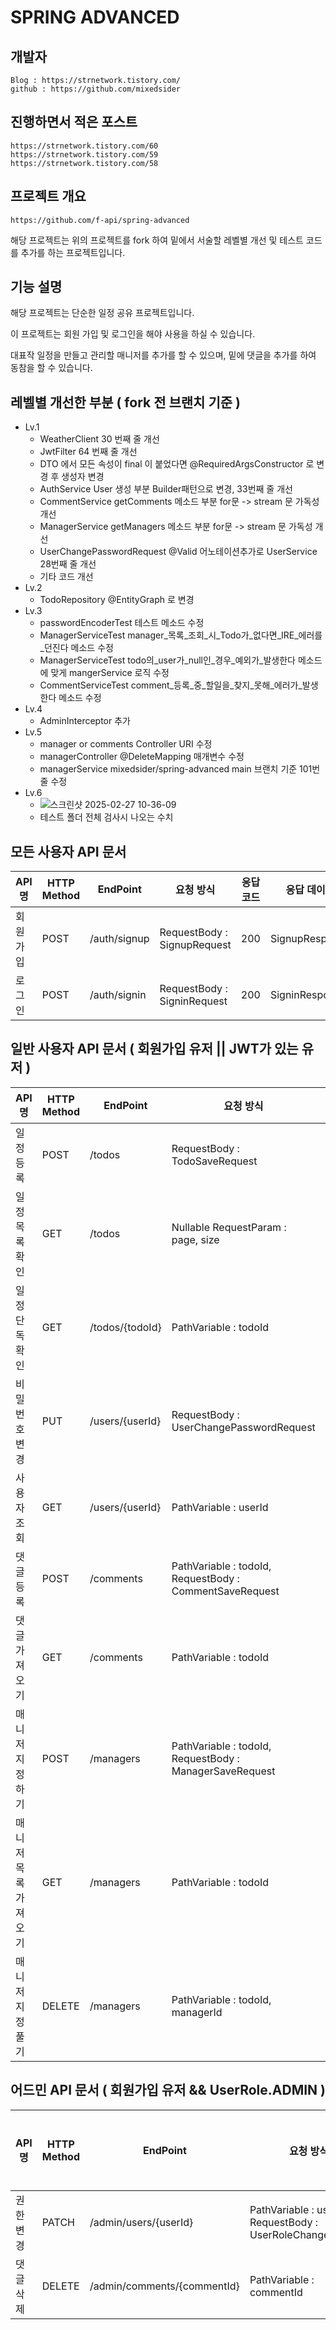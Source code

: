 # SPRING ADVANCED

## 개발자
    Blog : https://strnetwork.tistory.com/
    github : https://github.com/mixedsider

## 진행하면서 적은 포스트
    https://strnetwork.tistory.com/60
    https://strnetwork.tistory.com/59
    https://strnetwork.tistory.com/58


## 프로젝트 개요
    https://github.com/f-api/spring-advanced
해당 프로젝트는 위의 프로젝트를 fork 하여 밑에서 서술할 레벨별 개선 및 테스트 코드를 추가를 하는 프로젝트입니다.


## 기능 설명
해당 프로젝트는 단순한 일정 공유 프로젝트입니다.

이 프로젝트는 회원 가입 및 로그인을 해야 사용을 하실 수 있습니다.

대표작 일정을 만들고 관리할 매니저를 추가를 할 수 있으며, 밑에 댓글을 추가를 하여 동참을 할 수 있습니다.

## 레벨별 개선한 부분 ( fork 전 브랜치 기준 )
- Lv.1
  - WeatherClient 30 번째 줄 개선
  - JwtFilter 64 번째 줄 개선
  - DTO 에서 모든 속성이 final 이 붙었다면 @RequiredArgsConstructor 로 변경 후 생성자 변경
  - AuthService User 생성 부분 Builder패턴으로 변경, 33번째 줄 개선
  - CommentService getComments 메소드 부분 for문 -> stream 문 가독성 개선
  - ManagerService getManagers 메소드 부분 for문 -> stream 문 가독성 개선
  - UserChangePasswordRequest @Valid 어노테이션추가로 UserService 28번째 줄 개선
  - 기타 코드 개선
- Lv.2
  - TodoRepository @EntityGraph 로 변경
- Lv.3
  - passwordEncoderTest 테스트 메소드 수정
  - ManagerServiceTest manager_목록_조회_시_Todo가_없다면_IRE_에러를_던진다 메소드 수정
  - ManagerServiceTest todo의_user가_null인_경우_예외가_발생한다 메소드에 맞게 mangerService 로직 수정
  - CommentServiceTest comment_등록_중_할일을_찾지_못해_에러가_발생한다 메소드 수정
- Lv.4
  - AdminInterceptor 추가
- Lv.5
  - manager or comments Controller URI 수정
  - managerController @DeleteMapping 매개변수 수정
  - managerService mixedsider/spring-advanced main 브랜치 기준 101번줄 수정
- Lv.6
  - ![스크린샷 2025-02-27 10-36-09](https://github.com/user-attachments/assets/1897c6d8-dbea-436b-b874-d4ed372f3891)
  - 테스트 폴더 전체 검사시 나오는 수치


## 모든 사용자 API 문서
|  API 명  | HTTP Method | EndPoint | 요청 방식                     | 응답 코드 | 응답 데이터 |
|---------|------------|-----------|-----------------------------|---------|----------|
|  회원가입  | POST  | /auth/signup  | RequestBody : SignupRequest |200|SignupResponse|
|  로그인  |  POST  | /auth/signin  | RequestBody : SigninRequest  |200|SigninResponse|

## 일반 사용자 API 문서 ( 회원가입 유저 || JWT가 있는 유저 ) 
|  API 명  | HTTP Method | EndPoint | 요청 방식                     | 응답 코드 | 응답 데이터 |
|---------|------------|-----------|-----------------------------|---------|----------|
|  일정등록  |  POST  | /todos  |  RequestBody : TodoSaveRequest | 200 | TodoSaveResponse |
|  일정목록확인  |  GET  |  /todos  | Nullable RequestParam : page, size | 200  | Page<TodoResponse>  |
|  일정단독확인  |  GET  |  /todos/{todoId}  |  PathVariable : todoId  | 200, 400  |  TodoResponse  |
|  비밀번호변경  |  PUT  |  /users/{userId}  |  RequestBody : UserChangePasswordRequest  | 200, 400  |  -  |
|  사용자 조회  |  GET  |  /users/{userId}  |  PathVariable : userId  |  200, 400  |  UserResponse  |
|  댓글 등록  |  POST  |  /comments  |  PathVariable : todoId, RequestBody : CommentSaveRequest  |  200, 400  |  CommentSaveResponse  |
|  댓글 가져오기  | GET  |  /comments  |  PathVariable : todoId  |  200  |  List<CommentResponse>  |
|  매니저 지정하기  |  POST  |  /managers  |  PathVariable : todoId, RequestBody : ManagerSaveRequest  |  200, 400  |  ManagerSaveResponse  |
|  매니저 목록 가져오기  |  GET  |  /managers  |  PathVariable : todoId  |  200  |  List<ManagerResponse>  |
|  매니저 지정 풀기  |  DELETE  |  /managers  |  PathVariable : todoId, managerId  |  200 , 400 |  -  |

## 어드민 API 문서 ( 회원가입 유저 && UserRole.ADMIN  )
|  API 명  | HTTP Method | EndPoint | 요청 방식                     | 응답 코드 | 응답 데이터 |
|---------|------------|-----------|-----------------------------|---------|----------|
| 권한 변경  |  PATCH  |  /admin/users/{userId}  |  PathVariable : userId, RequestBody : UserRoleChangeRequest  |  200, 400  |  -  |
| 댓글 삭제  |  DELETE  |  /admin/comments/{commentId}  |  PathVariable : commentId  |  200  |  -  |
